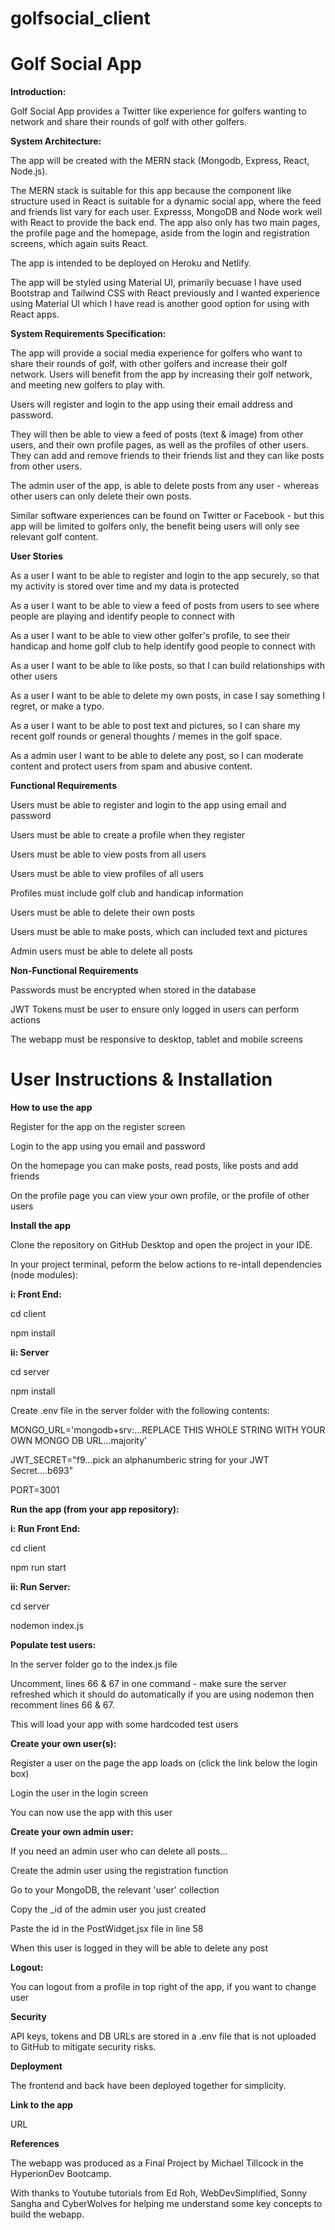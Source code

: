 # golfsocial_client

# Golf Social App

**Introduction:**

Golf Social App provides a Twitter like experience for golfers wanting to
network and share their rounds of golf with other golfers.

**System Architecture:**

The app will be created with the MERN stack (Mongodb, Express, React, Node.js).

The MERN stack is suitable for this app because the component like structure
used in React is suitable for a dynamic social app, where the feed and friends
list vary for each user. Expresss, MongoDB and Node work well with React to provide
the back end. The app also only has two main pages, the profile page and the homepage,
aside from the login and registration screens, which again suits React.

The app is intended to be deployed on Heroku and Netlify.

The app will be styled using Material UI, primarily becuase I have used Bootstrap and
Tailwind CSS with React previously and I wanted experience using Material UI which
I have read is another good option for using with React apps.

**System Requirements Specification:**

The app will provide a social media experience for golfers who want to share their
rounds of golf, with other golfers and increase their golf network. Users will
benefit from the app by increasing their golf network, and meeting new golfers to play
with.

Users will register and login to the app using their email address and password.

They will then be able to view a feed of posts (text & image) from other users, and
their own profile pages, as well as the profiles of other users. They can add and remove
friends to their friends list and they can like posts from other users.

The admin user of the app, is able to delete posts from any user - whereas other users can only
delete their own posts.

Similar software experiences can be found on Twitter or Facebook - but this app will be limited
to golfers only, the benefit being users will only see relevant golf content.

**User Stories**

As a user I want to be able to register and login to the app securely, so that my activity
is stored over time and my data is protected

As a user I want to be able to view a feed of posts from users to see where people are playing
and identify people to connect with

As a user I want to be able to view other golfer's profile, to see their handicap and home golf
club to help identify good people to connect with

As a user I want to be able to like posts, so that I can build relationships with other users

As a user I want to be able to delete my own posts, in case I say something I regret, or make a typo.

As a user I want to be able to post text and pictures, so I can share my recent golf rounds or general
thoughts / memes in the golf space.

As a admin user I want to be able to delete any post, so I can moderate content and protect users from
spam and abusive content.

**Functional Requirements**

Users must be able to register and login to the app using email and password

Users must be able to create a profile when they register

Users must be able to view posts from all users

Users must be able to view profiles of all users

Profiles must include golf club and handicap information

Users must be able to delete their own posts

Users must be able to make posts, which can included text and pictures

Admin users must be able to delete all posts

**Non-Functional Requirements**

Passwords must be encrypted when stored in the database

JWT Tokens must be user to ensure only logged in users can perform actions

The webapp must be responsive to desktop, tablet and mobile screens

# User Instructions & Installation

**How to use the app**

Register for the app on the register screen

Login to the app using you email and password

On the homepage you can make posts, read posts, like posts and add friends

On the profile page you can view your own profile, or the profile of other users

**Install the app**

Clone the repository on GitHub Desktop and open the project in your IDE.

In your project terminal, peform the below actions to re-intall dependencies (node modules):

**i: Front End:**

cd client

npm install

**ii: Server**

cd server

npm install

Create .env file in the server folder with the following contents:

MONGO_URL='mongodb+srv:...REPLACE THIS WHOLE STRING WITH YOUR OWN MONGO DB URL...majority'

JWT_SECRET="f9...pick an alphanumberic string for your JWT Secret....b693"

PORT=3001

**Run the app (from your app repository):**

**i: Run Front End:**

cd client

npm run start

**ii: Run Server:**

cd server

nodemon index.js

**Populate test users:**

In the server folder go to the index.js file

Uncomment, lines 66 & 67 in one command - make sure the server refreshed
which it should do automatically if you are using nodemon
then recomment lines 66 & 67.

This will load your app with some hardcoded test users

**Create your own user(s):**

Register a user on the page the app loads on (click the link below the login box)

Login the user in the login screen

You can now use the app with this user

**Create your own admin user:**

If you need an admin user who can delete all posts...

Create the admin user using the registration function

Go to your MongoDB, the relevant 'user' collection

Copy the \_id of the admin user you just created

Paste the id in the PostWidget.jsx file in line 58

When this user is logged in they will be able to delete any post

**Logout:**

You can logout from a profile in top right of the app, if you want to change user

**Security**

API keys, tokens and DB URLs are stored in a .env file that is not
uploaded to GitHub to mitigate security risks.

**Deployment**

The frontend and back have been deployed together for simplicity.

**Link to the app**

URL

**References**

The webapp was produced as a Final Project by Michael Tillcock in the HyperionDev Bootcamp.

With thanks to Youtube tutorials from Ed Roh, WebDevSimplified, Sonny Sangha and CyberWolves
for helping me understand some key concepts to build the webapp.
